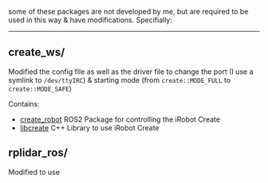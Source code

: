 some of these packages are not developed by me, but are required to be used in this way & have modifications. Specifially:
___
## create_ws/

Modified the config file as well as the driver file to change the port (I use a symlink to `/dev/ttyIRC`) & starting mode (from `create::MODE_FULL` to `create::MODE_SAFE`)

Contains:
  * [create_robot](https://github.com/AutonomyLab/create_robot) ROS2 Package for controlling the iRobot Create
  * [libcreate](https://github.com/AutonomyLab/libcreate) C++ Library to use iRobot Create

## rplidar_ros/

Modified to use 